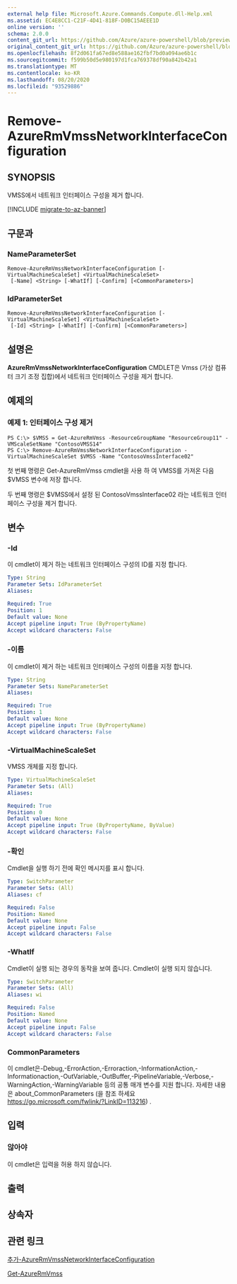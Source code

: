 ```yaml
---
external help file: Microsoft.Azure.Commands.Compute.dll-Help.xml
ms.assetid: EC4E8CC1-C21F-4D41-818F-D0BC15AEEE1D
online version: ''
schema: 2.0.0
content_git_url: https://github.com/Azure/azure-powershell/blob/preview/src/ResourceManager/Compute/Stack/Commands.Compute/help/Remove-AzureRmVmssNetworkInterfaceConfiguration.md
original_content_git_url: https://github.com/Azure/azure-powershell/blob/preview/src/ResourceManager/Compute/Stack/Commands.Compute/help/Remove-AzureRmVmssNetworkInterfaceConfiguration.md
ms.openlocfilehash: 8f2d061fa67ed8e588ae162fbf7bd0a094ae6b1c
ms.sourcegitcommit: f599b50d5e980197d1fca769378df90a842b42a1
ms.translationtype: MT
ms.contentlocale: ko-KR
ms.lasthandoff: 08/20/2020
ms.locfileid: "93529886"
---
```

# Remove-AzureRmVmssNetworkInterfaceConfiguration

## SYNOPSIS
VMSS에서 네트워크 인터페이스 구성을 제거 합니다.

[!INCLUDE [migrate-to-az-banner](../../includes/migrate-to-az-banner.md)]

## 구문과

### NameParameterSet
```
Remove-AzureRmVmssNetworkInterfaceConfiguration [-VirtualMachineScaleSet] <VirtualMachineScaleSet>
 [-Name] <String> [-WhatIf] [-Confirm] [<CommonParameters>]
```

### IdParameterSet
```
Remove-AzureRmVmssNetworkInterfaceConfiguration [-VirtualMachineScaleSet] <VirtualMachineScaleSet>
 [-Id] <String> [-WhatIf] [-Confirm] [<CommonParameters>]
```

## 설명은
**AzureRmVmssNetworkInterfaceConfiguration** CMDLET은 Vmss (가상 컴퓨터 크기 조정 집합)에서 네트워크 인터페이스 구성을 제거 합니다.

## 예제의

### 예제 1: 인터페이스 구성 제거
```
PS C:\> $VMSS = Get-AzureRmVmss -ResourceGroupName "ResourceGroup11" -VMScaleSetName "ContosoVMSS14"
PS C:\> Remove-AzureRmVmssNetworkInterfaceConfiguration -VirtualMachineScaleSet $VMSS -Name "ContosoVmssInterface02"
```

첫 번째 명령은 Get-AzureRmVmss cmdlet을 사용 하 여 VMSS를 가져온 다음 $VMSS 변수에 저장 합니다.

두 번째 명령은 $VMSS에서 설정 된 ContosoVmssInterface02 라는 네트워크 인터페이스 구성을 제거 합니다.

## 변수

### -Id
이 cmdlet이 제거 하는 네트워크 인터페이스 구성의 ID를 지정 합니다.

```yaml
Type: String
Parameter Sets: IdParameterSet
Aliases: 

Required: True
Position: 1
Default value: None
Accept pipeline input: True (ByPropertyName)
Accept wildcard characters: False
```

### -이름
이 cmdlet이 제거 하는 네트워크 인터페이스 구성의 이름을 지정 합니다.

```yaml
Type: String
Parameter Sets: NameParameterSet
Aliases: 

Required: True
Position: 1
Default value: None
Accept pipeline input: True (ByPropertyName)
Accept wildcard characters: False
```

### -VirtualMachineScaleSet
VMSS 개체를 지정 합니다.

```yaml
Type: VirtualMachineScaleSet
Parameter Sets: (All)
Aliases: 

Required: True
Position: 0
Default value: None
Accept pipeline input: True (ByPropertyName, ByValue)
Accept wildcard characters: False
```

### -확인
Cmdlet을 실행 하기 전에 확인 메시지를 표시 합니다.

```yaml
Type: SwitchParameter
Parameter Sets: (All)
Aliases: cf

Required: False
Position: Named
Default value: None
Accept pipeline input: False
Accept wildcard characters: False
```

### -WhatIf
Cmdlet이 실행 되는 경우의 동작을 보여 줍니다. Cmdlet이 실행 되지 않습니다.

```yaml
Type: SwitchParameter
Parameter Sets: (All)
Aliases: wi

Required: False
Position: Named
Default value: None
Accept pipeline input: False
Accept wildcard characters: False
```

### CommonParameters
이 cmdlet은-Debug,-ErrorAction,-Erroraction,-InformationAction,-Informationaction,-OutVariable,-OutBuffer,-PipelineVariable,-Verbose,-WarningAction,-WarningVariable 등의 공통 매개 변수를 지원 합니다. 자세한 내용은 about_CommonParameters (을 참조 하세요 https://go.microsoft.com/fwlink/?LinkID=113216) .

## 입력

### 않아야
이 cmdlet은 입력을 허용 하지 않습니다.

## 출력

## 상속자

## 관련 링크

[추가-AzureRmVmssNetworkInterfaceConfiguration](./Add-AzureRmVmssNetworkInterfaceConfiguration.md)

[Get-AzureRmVmss](./Get-AzureRmVmss.md)


